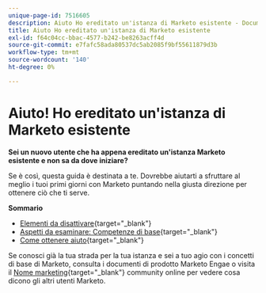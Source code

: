 ```yaml
---
unique-page-id: 7516605
description: Aiuto Ho ereditato un'istanza di Marketo esistente - Documenti Marketo - Documentazione del prodotto
title: Aiuto Ho ereditato un'istanza di Marketo esistente
exl-id: f64c04cc-bbac-4577-b242-be8263acff4d
source-git-commit: e7fafc58ada80537dc5ab2085f9bf55611879d3b
workflow-type: tm+mt
source-wordcount: '140'
ht-degree: 0%

---
```


# Aiuto! Ho ereditato un&#39;istanza di Marketo esistente

**Sei un nuovo utente che ha appena ereditato un&#39;istanza Marketo esistente e non sa da dove iniziare?**

Se è così, questa guida è destinata a te. Dovrebbe aiutarti a sfruttare al meglio i tuoi primi giorni con Marketo puntando nella giusta direzione per ottenere ciò che ti serve.

**Sommario**

* [Elementi da disattivare](/help/marketo/getting-started/inheriting-a-marketo-instance/items-to-check-off.md){target=&quot;_blank&quot;}
* [Aspetti da esaminare: Competenze di base](/help/marketo/getting-started/inheriting-a-marketo-instance/things-to-review-core-skills.md){target=&quot;_blank&quot;}
* [Come ottenere aiuto](/help/marketo/getting-started/inheriting-a-marketo-instance/ways-to-get-help.md){target=&quot;_blank&quot;}

Se conosci già la tua strada per la tua istanza e sei a tuo agio con i concetti di base di Marketo, consulta i documenti di prodotto Marketo Engae o visita il [Nome marketing](https://nation.marketo.com/){target=&quot;_blank&quot;} community online per vedere cosa dicono gli altri utenti Marketo.
